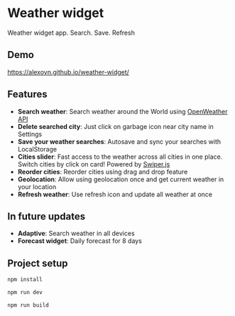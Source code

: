 # Weather widget

Weather widget app. Search. Save. Refresh

## Demo

https://alexovn.github.io/weather-widget/

## Features

- **Search weather**: Search weather around the World using [OpenWeather API](https://openweathermap.org/)
- **Delete searched city**: Just click on garbage icon near city name in Settings
- **Save your weather searches**: Autosave and sync your searches with LocalStorage
- **Cities slider**: Fast access to the weather across all cities in one place. Switch cities by click on card! Powered by [Swiper.js](https://swiperjs.com/)
- **Reorder cities**: Reorder cities using drag and drop feature
- **Geolocation**: Allow using geolocation once and get current weather in your location
- **Refresh weather**: Use refresh icon and update all weather at once

## In future updates

- **Adaptive**: Search weather in all devices
- **Forecast widget**: Daily forecast for 8 days

## Project setup

```sh
npm install
```

```sh
npm run dev
```

```sh
npm run build
```